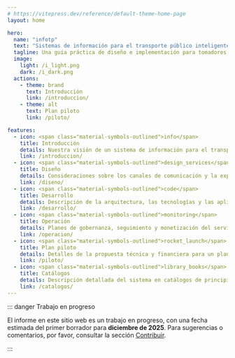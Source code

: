 ```yaml
---
# https://vitepress.dev/reference/default-theme-home-page
layout: home

hero:
  name: "infotp"
  text: "Sistemas de información para el transporte público inteligente"
  tagline: Una guía práctica de diseño e implementación para tomadores de decisiones.
  image:
    light: /i_light.png
    dark: /i_dark.png
  actions:
    - theme: brand
      text: Introducción
      link: /introduccion/
    - theme: alt
      text: Plan piloto
      link: /piloto/

features:
  - icon: <span class="material-symbols-outlined">info</span>
    title: Introducción
    details: Nuestra visión de un sistema de información para el transporte público inteligente.
    link: /introduccion/
  - icon: <span class="material-symbols-outlined">design_services</span>
    title: Diseño
    details: Consideraciones sobre los canales de comunicación y la experiencia del usuario.
    link: /diseno/
  - icon: <span class="material-symbols-outlined">code</span>
    title: Desarrollo
    details: Descripción de la arquitectura, las tecnologías y las aplicaciones para el sistema.
    link: /desarrollo/
  - icon: <span class="material-symbols-outlined">monitoring</span>
    title: Operación
    details: Planes de gobernanza, seguimiento y monetización del servicio, entre otros.
    link: /operacion/
  - icon: <span class="material-symbols-outlined">rocket_launch</span>
    title: Plan piloto
    details: Detalles de la propuesta técnica y financiera para un plan piloto del sistema.
    link: /piloto/
  - icon: <span class="material-symbols-outlined">library_books</span>
    title: Catálogos
    details: Descripción detallada del sistema en catálogos de principios, tecnologías y otros.
    link: /catalogos/
---
```


::: danger Trabajo en progreso

El informe en este sitio web es un trabajo en progreso, con una fecha estimada del primer borrador para **diciembre de 2025**. Para sugerencias o comentarios, por favor, consultar la sección [Contribuir](contribuir.md).

:::
